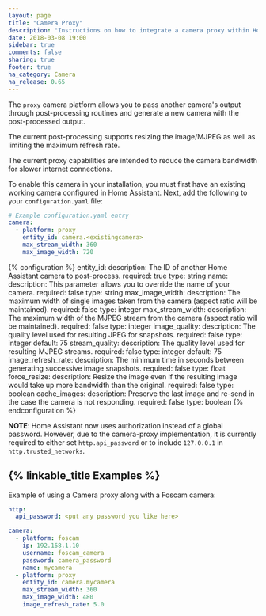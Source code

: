 ```yaml
---
layout: page
title: "Camera Proxy"
description: "Instructions on how to integrate a camera proxy within Home Assistant."
date: 2018-03-08 19:00
sidebar: true
comments: false
sharing: true
footer: true
ha_category: Camera
ha_release: 0.65
---
```



The `proxy` camera platform allows you to pass another camera's output through post-processing routines and generate a new camera with the post-processed output.

The current post-processing supports resizing the image/MJPEG as well as limiting the maximum refresh rate.

The current proxy capabilities are intended to reduce the camera bandwidth for slower internet connections.

To enable this camera in your installation, you must first have an existing working camera configured in Home Assistant.  Next, add the following to your `configuration.yaml` file:

```yaml
# Example configuration.yaml entry
camera:
  - platform: proxy
    entity_id: camera.<existingcamera>
    max_stream_width: 360
    max_image_width: 720
```

{% configuration %}
  entity_id:
    description: The ID of another Home Assistant camera to post-process.
    required: true
    type: string
  name:
    description: This parameter allows you to override the name of your camera.
    required: false
    type: string
  max_image_width:
    description: The maximum width of single images taken from the camera (aspect ratio will be maintained).
    required: false
    type: integer
  max_stream_width:
    description: The maximum width of the MJPEG stream from the camera (aspect ratio will be maintained).
    required: false
    type: integer
  image_quality:
    description: The quality level used for resulting JPEG for snapshots.
    required: false
    type: integer
    default: 75
  stream_quality:
    description: The quality level used for resulting MJPEG streams.
    required: false
    type: integer
    default: 75
  image_refresh_rate:
    description: The minimum time in seconds between generating successive image snapshots.
    required: false
    type: float
  force_resize:
    description: Resize the image even if the resulting image would take up more bandwidth than the original.
    required: false
    type: boolean
  cache_images:
    description: Preserve the last image and re-send in the case the camera is not responding.
    required: false
    type: boolean
{% endconfiguration %}

**NOTE**: Home Assistant now uses authorization instead of a global password.  However, due to the camera-proxy implementation, it is currently required to either set ```http.api_password``` or to include ```127.0.0.1``` in ```http.trusted_networks```.

## {% linkable_title Examples %}

Example of using a Camera proxy along with a Foscam camera:

```yaml
http: 
  api_password: <put any password you like here>

camera:
  - platform: foscam
    ip: 192.168.1.10
    username: foscam_camera
    password: camera_password
    name: mycamera
  - platform: proxy
    entity_id: camera.mycamera
    max_stream_width: 360
    max_image_width: 480
    image_refresh_rate: 5.0
```
